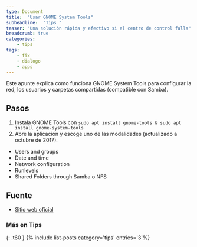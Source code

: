 ```yaml
---
type: Document
title:  "Usar GNOME System Tools"
subheadline:  "Tips "
teaser: "Una solución rápida y efectivo si el centro de control falla"
breadcrumb: true
categories:
    - tips
tags:
    - fix
    - dialogo
    - apps
---
```

Este apunte explica como funciona GNOME System Tools para configurar la red, los usuarios y carpetas compartidas (compatible con Samba).

## Pasos
1. Instala GNOME Tools con `sudo apt install gnome-tools & sudo apt install gnome-system-tools`
2. Abre la aplicación y escoge uno de las modalidades (actualizado a octubre de 2017):
  - Users and groups
  - Date and time
  - Network configuration
  - Runlevels
  - Shared Folders through Samba o NFS

## Fuente
* [Sitio web oficial](https://projects.gnome.org/gst/)

### Más en Tips
{: .t60 }
{% include list-posts category='tips' entries='3'%}
